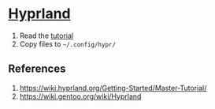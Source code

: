 # [Hyprland](https://github.com/hyprwm/Hyprland)

1. Read the [tutorial](https://wiki.hyprland.org/Getting-Started/Master-Tutorial/)
2. Copy files to `~/.config/hypr/`

## References

1. https://wiki.hyprland.org/Getting-Started/Master-Tutorial/
2. https://wiki.gentoo.org/wiki/Hyprland
